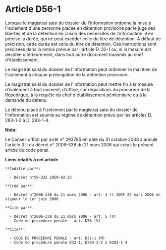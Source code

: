 # Article D56-1

Lorsque le magistrat saisi du dossier de l'information ordonne la mise à l'isolement d'une personne placée en détention
provisoire par le juge des libertés et de la détention en raison des nécessités de l'information, il en précise la durée, qui
ne peut excéder celle du titre de détention. A défaut de précision, cette durée est celle du titre de détention. Ces
instructions sont précisées dans la notice prévue par l'article D. 32-1 ou, si la mesure est décidée ultérieurement, dans
tout autre document transmis au chef d'établissement.

Le magistrat saisi du dossier de l'information peut ordonner le maintien de l'isolement à chaque prolongation de la détention
provisoire.

Le magistrat saisi du dossier de l'information peut mettre fin à la mesure d'isolement à tout moment, d'office, sur
réquisitions du procureur de la République, à la requête du chef d'établissement pénitentiaire ou à la demande du détenu.

Le détenu placé à l'isolement par le magistrat saisi du dossier de l'information est soumis au régime de détention prévu par
les articles D. 283-1-2 à D. 283-1-4.

**Nota:**

Le Conseil d'Etat par arrêt n° 293785 en date du 31 octobre 2008 a annulé l'article 3 II du décret n° 2006-338 du 21 mars
2006 qui créait le présent article du code pénal.

**Liens relatifs à cet article**

	**Codifié par**:

	  - Décret n°59-322 1959-02-23

	**Créé par**:

	  - Décret n°2006-338 du 21 mars 2006 - art. 3 () JORF 23 mars 2006 en vigueur le 1er juin 2006

	**Cité par**:

	  - Décret n°2006-338 du 21 mars 2006 - art. 5 (V)
	  - Code de procédure pénale - art. D56 (V)

	**Cite**:

	  - CODE DE PROCEDURE PENALE - art. D32-1 (M)
	  - Code de procédure pénale D32-1, D283-1-2 à D283-1-4
